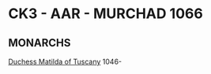 # CK3 - AAR - MURCHAD 1066

## MONARCHS

[Duchess Matilda of Tuscany](p/matilda_bonifacio_canossa_1046.md) 1046-


